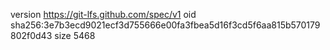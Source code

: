 version https://git-lfs.github.com/spec/v1
oid sha256:3e7b3ecd9021ecf3d755666e00fa3fbea5d16f3cd5f6aa815b570179802f0d43
size 5468
